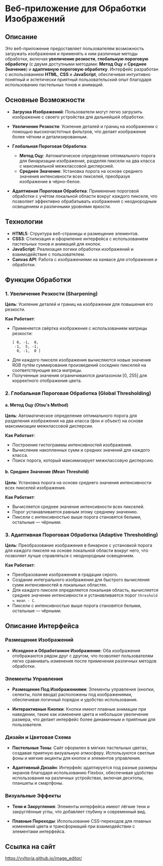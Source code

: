 # Веб-приложение для Обработки Изображений

## Описание

Это веб-приложение предоставляет пользователям возможность загружать изображения и применять к ним различные методы обработки, включая **увеличение резкости**, **глобальную пороговую обработку** (с двумя доступными методами: **Метод Оцу** и **Среднее Значение**) и **адаптивную пороговую обработку**. Интерфейс разработан с использованием **HTML**, **CSS** и **JavaScript**, обеспечивая интуитивно понятный и эстетически приятный пользовательский опыт благодаря использованию пастельных тонов и анимаций.

## Основные Возможности

- **Загрузка Изображений**: Пользователи могут легко загрузить изображение с своего устройства для дальнейшей обработки.
  
- **Увеличение Резкости**: Усиление деталей и границ на изображении с помощью высокочастотных фильтров, что делает изображение более чётким и детализированным.

- **Глобальная Пороговая Обработка**:
  - **Метод Оцу**: Автоматическое определение оптимального порога для бинаризации изображения, разделяя пиксели на два класса с максимальной межклассовой дисперсией.
  - **Среднее Значение**: Установка порога на основе среднего значения интенсивности всех пикселей, преобразуя изображение в чёрно-белое.

- **Адаптивная Пороговая Обработка**: Применение пороговой обработки с учётом локальной области вокруг каждого пикселя, что позволяет эффективно обрабатывать изображения с неоднородным освещением и различными уровнями яркости.

## Технологии

- **HTML5**: Структура веб-страницы и размещение элементов.
- **CSS3**: Стилизация и оформление интерфейса с использованием пастельных тонов и анимаций для кнопок.
- **JavaScript**: Реализация логики обработки изображений и взаимодействие с пользователем.
- **Canvas API**: Работа с изображениями на канвасе для отображения и обработки.

## Функции Обработки

### 1. Увеличение Резкости (Sharpening)

**Цель**: Усиление деталей и границ на изображении для повышения его резкости.

**Как Работает**:
- Применяется свёртка изображения с использованием матрицы резкости:
  ```
  [ 0, -1,  0,
   -1,  5, -1,
    0, -1,  0 ]
  ```
- Для каждого пикселя изображения вычисляются новые значения RGB путём суммирования произведений соседних пикселей на соответствующие веса матрицы.
- Полученные значения ограничиваются диапазоном [0, 255] для корректного отображения цвета.

### 2. Глобальная Пороговая Обработка (Global Thresholding)

#### a. Метод Оцу (Otsu's Method)

**Цель**: Автоматическое определение оптимального порога для разделения изображения на два класса (фон и объект) на основе максимизации межклассовой дисперсии.

**Как Работает**:
- Построение гистограммы интенсивностей изображения.
- Вычисление накопленных сумм и средних значений для каждого класса.
- Поиск порога, который максимизирует межклассовую дисперсию.

#### b. Среднее Значение (Mean Threshold)

**Цель**: Установка порога на основе среднего значения интенсивности всех пикселей изображения.

**Как Работает**:
- Вычисляется среднее значение интенсивности всех пикселей.
- Порог устанавливается равным этому среднему значению.
- Пиксели с интенсивностью выше порога становятся белыми, остальные — чёрными.

### 3. Адаптивная Пороговая Обработка (Adaptive Thresholding)

**Цель**: Преобразование изображения в бинарное с установкой порога для каждого пикселя на основе локальной области вокруг него, что позволяет лучше справляться с неоднородным освещением.

**Как Работает**:
- Преобразование изображения в градации серого.
- Создание интегрального изображения для быстрого вычисления сумм интенсивностей в локальных областях.
- Для каждого пикселя определяется локальная область, вычисляется среднее значение интенсивности и устанавливается порог `threshold = mean - C`.
- Пиксели с интенсивностью выше порога становятся белыми, остальные — чёрными.

## Описание Интерфейса

### Размещение Изображений

- **Исходное и Обработанное Изображение**: Оба изображения отображаются рядом друг с другом, что позволяет пользователям легко сравнивать изменения после применения различных методов обработки.

### Элементы Управления

- **Размещение Под Изображениями**: Элементы управления (кнопки, селекты, поля ввода) расположены под изображениями, обеспечивая логичный порядок и удобство использования.

- **Интерактивные Кнопки**: Кнопки имеют плавные анимации при наведении, такие как изменение цвета и небольшое увеличение размера, что делает интерфейс более динамичным и приятным для пользователя.

### Дизайн и Цветовая Схема

- **Пастельные Тоны**: Сайт оформлен в мягких пастельных цветах, создавая приятную визуальную атмосферу. Используются светлые фоны и мягкие акценты для кнопок и элементов управления.

- **Адаптивный Дизайн**: Интерфейс адаптируется под разные размеры экранов благодаря использованию Flexbox, обеспечивая удобство использования на различных устройствах, включая десктопы, планшеты и смартфоны.

### Визуальные Эффекты

- **Тени и Закругления**: Элементы интерфейса имеют лёгкие тени и закруглённые углы, что добавляет глубину и современный вид.
  
- **Плавные Переходы**: Использование CSS-переходов для плавных изменений цвета и трансформаций при взаимодействии с элементами интерфейса.
  
## Ссылка на сайт
https://vvltoria.github.io/image_editor/




